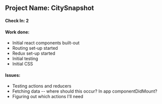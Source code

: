 ## Project Name: CitySnapshot

#### Check In: 2

#### Work done:
* Initial react components built-out
* Routing set-up started
* Redux set-up started
* Initial testing
* Initial CSS


#### Issues:
* Testing actions and reducers 
* Fetching data -- where should this occur? In app componentDidMount?
* Figuring out which actions I'll need 
